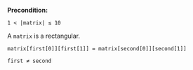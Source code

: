 **Precondition:**


`1 < |matrix| ≤ 10`

A `matrix` is a rectangular.

`matrix[first[0]][first[1]] = matrix[second[0]][second[1]]`

`first ≠ second`
